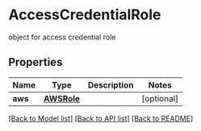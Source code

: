 # AccessCredentialRole

object for access credential role

## Properties

| Name    | Type                      | Description | Notes      |
| ------- | ------------------------- | ----------- | ---------- |
| **aws** | [**AWSRole**](AWSRole.md) |             | [optional] |

[[Back to Model list]](../README.md#documentation-for-models) [[Back to API list]](../README.md#documentation-for-api-endpoints) [[Back to README]](../README.md)
